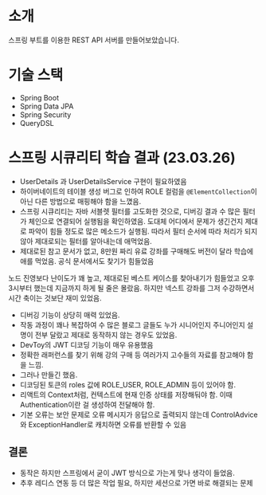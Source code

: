 # 소개

스프링 부트를 이용한 REST API 서버를 만들어보았습니다.

# 기술 스택

- Spring Boot
- Spring Data JPA
- Spring Security
- QueryDSL

# 스프링 시큐리티 학습 결과 (23.03.26)
- UserDetails 과 UserDetailsService 구현이 필요하였음
- 하이버네이트의 테이블 생성 버그로 인하여 ROLE 컬럼을 `@ElementCollection`이 아닌 다른 방법으로 매핑해야 함을 느꼈음.
- 스프링 시큐리티는 자바 서블렛 필터를 고도화한 것으로, 디버깅 결과 수 많은 필터가 체인으로 연결되어 실행됨을 확인하였음. 도대체 어디에서 문제가 생긴건지 제대로 파악이 힘들 정도로 많은 메소드가 실행됨. 따라서 필터 순서에 따라 처리가 되지 않아 제대로되는 필터를 알아내는데 애먹었음.
- 제대로된 참고 문서가 없고, 8만원 짜리 유료 강좌를 구매해도 버전이 달라 학습에 애를 먹었음. 공식 문서에서도 찾기가 힘들었음

노드 진영보다 난이도가 꽤 높고, 제대로된 베스트 케이스를 찾아내기가 힘들었고 오후 3시부터 했는데 지금까지 하게 될 줄은 몰랐음. 하지만 넥스트 강좌를 그저 수강하면서 시간 축이는 것보단 재미 있었음.

- 디버깅 기능이 상당히 매력 있었음.
- 작동 과정이 꽤나 복잡하여 수 많은 블로그 글들도 누가 시니어인지 주니어인지 설명이 전부 달랐고 제대로 동작하지 않는 경우도 있었음.
- DevToy의 JWT 디코딩 기능이 매우 유용했음
- 정확한 래퍼런스를 찾기 위해 강의 구매 등 여러가지 고수들의 자료를 참고해야 함을 느낌.
- 그러나 만들긴 했음.
- 디코딩된 토큰의 roles 값에 ROLE_USER, ROLE_ADMIN 등이 있어야 함.
- 리액트의 Context처럼, 컨텍스트에 현재 인증 상태를 저장해둬야 함. 이때 Authentication이란 걸 생성하여 전달해야 함.
- 기본 오류는 보안 문제로 오류 메시지가 응답으로 출력되지 않는데 ControlAdvice와 ExceptionHandler로 캐치하면 오류를 반환할 수 있음

## 결론
- 동작은 하지만 스프링에서 굳이 JWT 방식으로 가는게 맞나 생각이 들었음.
- 추후 레디스 연동 등 더 많은 작업 필요, 하지만 세션으로 가면 바로 해결되는 문제
